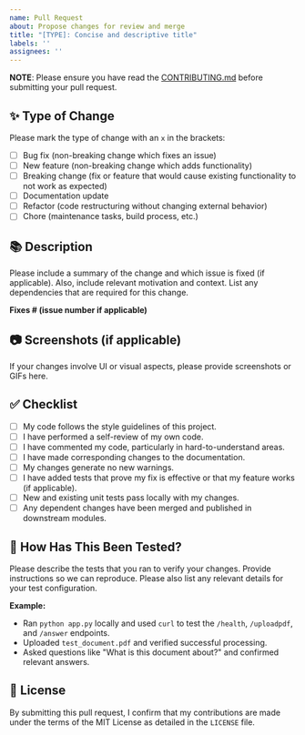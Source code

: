 ```yaml
---
name: Pull Request
about: Propose changes for review and merge
title: "[TYPE]: Concise and descriptive title"
labels: ''
assignees: ''
---
```


**NOTE**: Please ensure you have read the [CONTRIBUTING.md](CONTRIBUTING.md) before submitting your pull request.

## ✨ Type of Change

Please mark the type of change with an `x` in the brackets:

- [ ] Bug fix (non-breaking change which fixes an issue)
- [ ] New feature (non-breaking change which adds functionality)
- [ ] Breaking change (fix or feature that would cause existing functionality to not work as expected)
- [ ] Documentation update
- [ ] Refactor (code restructuring without changing external behavior)
- [ ] Chore (maintenance tasks, build process, etc.)

## 📚 Description

Please include a summary of the change and which issue is fixed (if applicable).
Also, include relevant motivation and context. List any dependencies that are required for this change.

**Fixes # (issue number if applicable)**

## 📷 Screenshots (if applicable)

If your changes involve UI or visual aspects, please provide screenshots or GIFs here.

## ✅ Checklist

- [ ] My code follows the style guidelines of this project.
- [ ] I have performed a self-review of my own code.
- [ ] I have commented my code, particularly in hard-to-understand areas.
- [ ] I have made corresponding changes to the documentation.
- [ ] My changes generate no new warnings.
- [ ] I have added tests that prove my fix is effective or that my feature works (if applicable).
- [ ] New and existing unit tests pass locally with my changes.
- [ ] Any dependent changes have been merged and published in downstream modules.

## 🧪 How Has This Been Tested?

Please describe the tests that you ran to verify your changes. Provide instructions so we can reproduce. Please also list any relevant details for your test configuration.

**Example:**
- Ran `python app.py` locally and used `curl` to test the `/health`, `/uploadpdf`, and `/answer` endpoints.
- Uploaded `test_document.pdf` and verified successful processing.
- Asked questions like "What is this document about?" and confirmed relevant answers.

## 📄 License

By submitting this pull request, I confirm that my contributions are made under the terms of the MIT License as detailed in the `LICENSE` file.